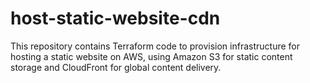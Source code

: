 # host-static-website-cdn
This repository contains Terraform code to provision infrastructure for hosting a static website on AWS, using Amazon S3 for static content storage and CloudFront for global content delivery.
